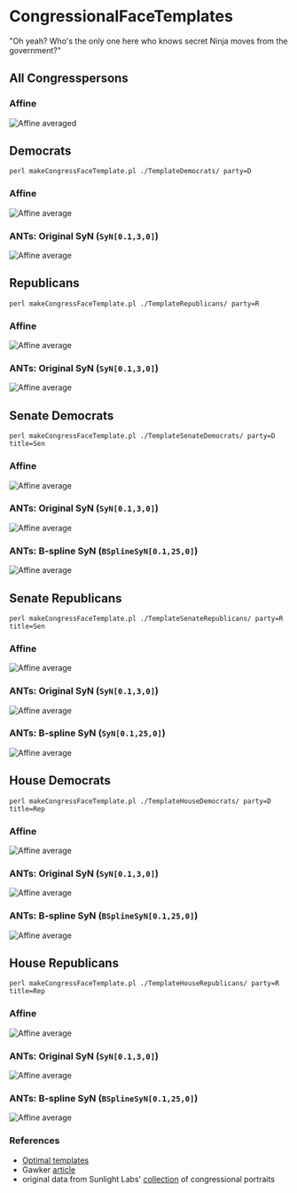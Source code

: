 CongressionalFaceTemplates
==========================

"Oh yeah? Who's the only one here who knows secret Ninja moves from the government?"

All Congresspersons
--------------

### Affine

![Affine averaged](https://github.com/ntustison/CongressionalFaceTemplates/blob/master/Figures/affineMean.png?raw=true "All congresspersons")

Democrats
----------------
`perl makeCongressFaceTemplate.pl ./TemplateDemocrats/ party=D`

### Affine

![Affine average](https://github.com/ntustison/CongressionalFaceTemplates/blob/master/Figures/affineAverageDemocrats.png?raw=true "")

### ANTs:  Original SyN (`SyN[0.1,3,0]`)

![Affine average](https://github.com/ntustison/CongressionalFaceTemplates/blob/master/Figures/averageDemocratsSyN.png?raw=true "")

Republicans
----------------
`perl makeCongressFaceTemplate.pl ./TemplateRepublicans/ party=R`

### Affine

![Affine average](https://github.com/ntustison/CongressionalFaceTemplates/blob/master/Figures/affineAverageRepublicans.png?raw=true "")

### ANTs:  Original SyN (`SyN[0.1,3,0]`)

![Affine average](https://github.com/ntustison/CongressionalFaceTemplates/blob/master/Figures/averageRepublicansSyN.png?raw=true "")

Senate Democrats
----------------
`perl makeCongressFaceTemplate.pl ./TemplateSenateDemocrats/ party=D title=Sen`

### Affine

![Affine average](https://github.com/ntustison/CongressionalFaceTemplates/blob/master/Figures/affineAverageSenateDemocrats.png?raw=true "")

### ANTs:  Original SyN (`SyN[0.1,3,0]`)

![Affine average](https://github.com/ntustison/CongressionalFaceTemplates/blob/master/Figures/averageSenateDemocratsSyN.png?raw=true "")

### ANTs:  B-spline SyN (`BSplineSyN[0.1,25,0]`)

![Affine average](https://github.com/ntustison/CongressionalFaceTemplates/blob/master/Figures/averageSenateDemocratsBSyN.png?raw=true "")

Senate Republicans
----------------
`perl makeCongressFaceTemplate.pl ./TemplateSenateRepublicans/ party=R title=Sen`

### Affine

![Affine average](https://github.com/ntustison/CongressionalFaceTemplates/blob/master/Figures/affineAverageSenateRepublicans.png?raw=true "")

### ANTs:  Original SyN (`SyN[0.1,3,0]`)

![Affine average](https://github.com/ntustison/CongressionalFaceTemplates/blob/master/Figures/averageSenateRepublicansSyN.png?raw=true "")

### ANTs:  B-spline SyN (`SyN[0.1,25,0]`)

![Affine average](https://github.com/ntustison/CongressionalFaceTemplates/blob/master/Figures/averageSenateRepublicansBSyN.png?raw=true "")

House Democrats
----------------
`perl makeCongressFaceTemplate.pl ./TemplateHouseDemocrats/ party=D title=Rep`

### Affine

![Affine average](https://github.com/ntustison/CongressionalFaceTemplates/blob/master/Figures/affineAverageHouseDemocrats.png?raw=true "")

### ANTs:  Original SyN (`SyN[0.1,3,0]`)

![Affine average](https://github.com/ntustison/CongressionalFaceTemplates/blob/master/Figures/averageHouseDemocratsSyN.png?raw=true "")

### ANTs:  B-spline SyN (`BSplineSyN[0.1,25,0]`)

![Affine average](https://github.com/ntustison/CongressionalFaceTemplates/blob/master/Figures/averageHouseDemocratsBSyN.png?raw=true "")

House Republicans
----------------
`perl makeCongressFaceTemplate.pl ./TemplateHouseRepublicans/ party=R title=Rep`

### Affine

![Affine average](https://github.com/ntustison/CongressionalFaceTemplates/blob/master/Figures/affineAverageHouseRepublicans.png?raw=true "")

### ANTs:  Original SyN (`SyN[0.1,3,0]`)

![Affine average](https://github.com/ntustison/CongressionalFaceTemplates/blob/master/Figures/averageHouseRepublicansSyN.png?raw=true "")

### ANTs:  B-spline SyN (`BSplineSyN[0.1,25,0]`)

![Affine average](https://github.com/ntustison/CongressionalFaceTemplates/blob/master/Figures/averageHouseRepublicansBSyN.png?raw=true "")

### References
* [Optimal templates](http://www.ncbi.nlm.nih.gov/pubmed/19818860)
* Gawker [article](http://gawker.com/this-is-an-average-of-every-member-of-congress-1511522162)
* original data from Sunlight Labs' [collection](http://sunlightlabs.github.io/congress/) of congressional portraits

